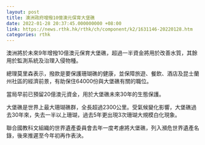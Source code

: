 ```yaml
---
layout: post
title: 澳洲政府增撥10億澳元保育大堡礁
date: 2022-01-28 20:37:45.000000000 +08:00
link: https://news.rthk.hk/rthk/ch/component/k2/1631146-20220128.htm
categories: rthk
---
```


澳洲將於未來9年增撥10億澳元保育大堡礁，超過一半資金將用於改善水質，其餘用於監測系統及治理入侵物種。

總理莫里森表示，撥款是要保護珊瑚礁的健康，並保障旅遊、餐飲、酒店及昆士蘭州社區的經濟前景，有助保住64000份與大堡礁有關的職位。

當局早前已預留20億澳元資金，用於大堡礁未來30年的生態保護。

大堡礁是世界上最大珊瑚礁群，全長超過2300公里。受氣候變化影響，大堡礁過去30年來，失去一半以上珊瑚，過去5年更出現3次珊瑚大規模白化現象。

聯合國教科文組織的世界遺產委員會去年一度考慮將大堡礁，列入瀕危世界遺產名錄，後來推遲至今年初再作表決。
